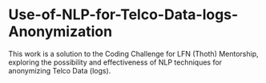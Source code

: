 # Use-of-NLP-for-Telco-Data-logs-Anonymization
This work is a solution to the Coding Challenge for LFN (Thoth) Mentorship, exploring the possibility and effectiveness of NLP techniques for anonymizing Telco Data (logs).
